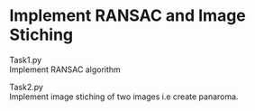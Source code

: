 # Implement RANSAC and Image Stiching

Task1.py<br/>
Implement RANSAC algorithm

Task2.py<br/>
Implement image stiching of two images i.e create panaroma.
